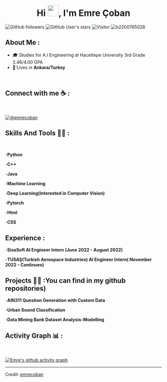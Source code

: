 
<h1 align="center">Hi <img src="https://media.giphy.com/media/hvRJCLFzcasrR4ia7z/giphy.gif" width="35">, I'm Emre Çoban</h1>

![GitHub followers](https://img.shields.io/github/followers/b2200765028?style=social) ![GitHub User's stars](https://img.shields.io/github/stars/b2200765028?style=social) ![Visitor](https://visitor-badge.laobi.icu/badge?page_id=b2200765028.repoName) <img src="https://komarev.com/ghpvc/?username=b2200765028" alt="b2200765028" />

## About Me :

- 🎓 Studies for A.I Engineering at Hacettepe University 3rd Grade  3.46/4.00 GPA
- 🏡'Lives in **Ankara/Turkey**

<br>


## Connect with me ☕ :

<br>

[![@emrecoban]( https://img.icons8.com/fluency/48/000000/linkedin.png "@emrecoban")](https://www.linkedin.com/in/emre-çoban-73b3851ba) 
<br>

## Skills And Tools 🧑‍💻 :

<br>


-**Python**
<br>


-**C++**
<br>


-**Java**
<br>


-**Machine Learning**
<br>


-**Deep Learning(Interested in Computer Vision)**



-**Pytorch**
<br>


-**Html** 

-**CSS**

## Experience :

-**SisaSoft AI Engineer Intern (June 2022 - August 2022)**

-**TUSAŞ(Turkish Aerospace Industries) AI Engineer Intern( November 2022 - Continues)**


## Projects 🧑‍💻 :You can find in my github repositories)

-**AIN311 Question Generation with Custom Data**

-**Urban Sound Classification**

-**Data Mining Bank Dataset Analysis-Modelling**




## Activity Graph 📊 :

<br>

[![Emre's github activity graph](https://github-readme-activity-graph.cyclic.app/graph?username=b2200765028)](https://github.com/b2200765028/github-readme-activity-graph)

---

Credit: [emrecoban](https://github.com/b2200765028)
